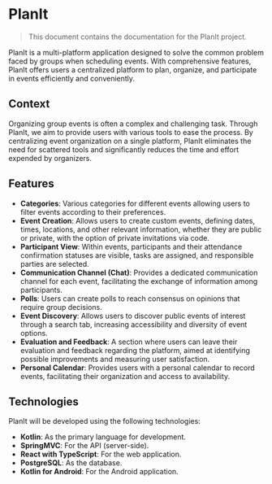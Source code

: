 # PlanIt

> This document contains the documentation for the PlanIt project.

PlanIt is a multi-platform application designed to solve the common problem faced by groups when scheduling events. With comprehensive features, PlanIt offers users a centralized platform to plan, organize, and participate in events efficiently and conveniently.

## Context

Organizing group events is often a complex and challenging task. Through PlanIt, we aim to provide users with various tools to ease the process. By centralizing event organization on a single platform, PlanIt eliminates the need for scattered tools and significantly reduces the time and effort expended by organizers.

## Features

- **Categories**: Various categories for different events allowing users to filter events according to their preferences.
- **Event Creation**: Allows users to create custom events, defining dates, times, locations, and other relevant information, whether they are public or private, with the option of private invitations via code.
- **Participant View**: Within events, participants and their attendance confirmation statuses are visible, tasks are assigned, and responsible parties are selected.
- **Communication Channel (Chat)**: Provides a dedicated communication channel for each event, facilitating the exchange of information among participants.
- **Polls**: Users can create polls to reach consensus on opinions that require group decisions.
- **Event Discovery**: Allows users to discover public events of interest through a search tab, increasing accessibility and diversity of event options.
- **Evaluation and Feedback**: A section where users can leave their evaluation and feedback regarding the platform, aimed at identifying possible improvements and measuring user satisfaction.
- **Personal Calendar**: Provides users with a personal calendar to record events, facilitating their organization and access to availability.

## Technologies

PlanIt will be developed using the following technologies:

- **Kotlin**: As the primary language for development.
- **SpringMVC**: For the API (server-side).
- **React with TypeScript**: For the web application.
- **PostgreSQL**: As the database.
- **Kotlin for Android**: For the Android application.
